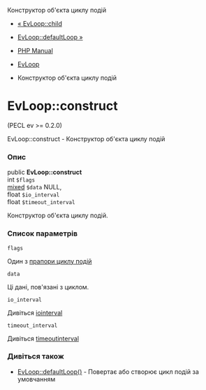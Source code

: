 Конструктор об'єкта циклу подій

-   [« EvLoop::child](evloop.child.md)
    
-   [EvLoop::defaultLoop »](evloop.defaultloop.md)
    
-   [PHP Manual](index.md)
    
-   [EvLoop](class.evloop.md)
    
-   Конструктор об'єкта циклу подій
    

# EvLoop::construct

(PECL ev >= 0.2.0)

EvLoop::construct - Конструктор об'єкта циклу подій

### Опис

public **EvLoop::construct**  
int `$flags`  
[mixed](language.types.declarations.html#language.types.declarations.mixed) `$data` NULL,  
float `$io_interval`  
float `$timeout_interval`

Конструктор об'єкта циклу подій.

### Список параметрів

`flags`

Один з [прапори циклу подій](class.ev.html#ev.constants.loop-flags)

`data`

Ці дані, пов'язані з циклом.

`io_interval`

Дивіться [іоinterval](class.evloop.html#evloop.props.io-interval)

`timeout_interval`

Дивіться [timeoutinterval](class.evloop.html#evloop.props.timeout-interval)

### Дивіться також

-   [EvLoop::defaultLoop()](evloop.defaultloop.md) - Повертає або створює цикл подій за умовчанням
